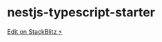 # nestjs-typescript-starter

[Edit on StackBlitz ⚡️](https://stackblitz.com/edit/nestjs-typescript-starter-jyt6y7)